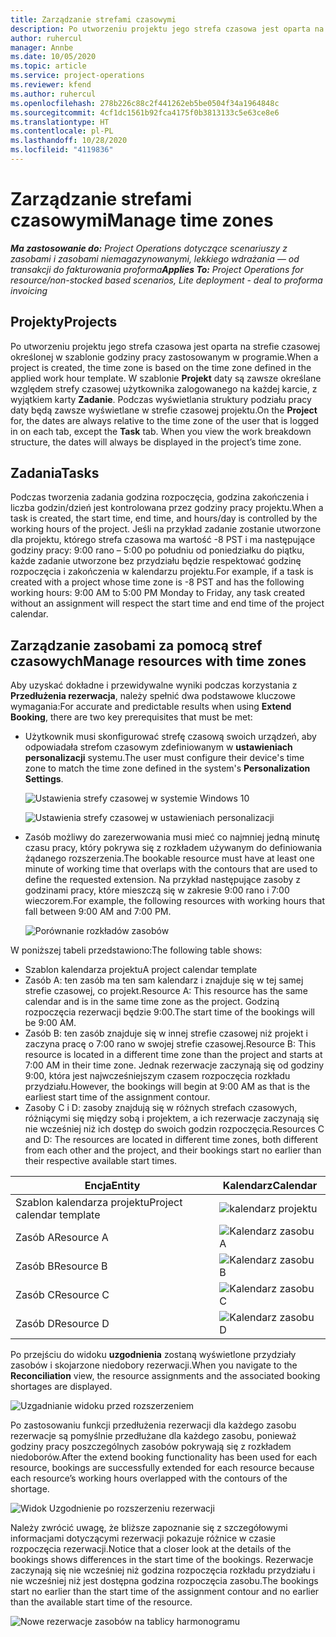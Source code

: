 ```yaml
---
title: Zarządzanie strefami czasowymi
description: Po utworzeniu projektu jego strefa czasowa jest oparta na strefie czasowej określonej w szablonie godziny pracy zastosowanym w programie.
author: ruhercul
manager: Annbe
ms.date: 10/05/2020
ms.topic: article
ms.service: project-operations
ms.reviewer: kfend
ms.author: ruhercul
ms.openlocfilehash: 278b226c88c2f441262eb5be0504f34a1964848c
ms.sourcegitcommit: 4cf1dc1561b92fca4175f0b3813133c5e63ce8e6
ms.translationtype: HT
ms.contentlocale: pl-PL
ms.lasthandoff: 10/28/2020
ms.locfileid: "4119836"
---
```

# <a name="manage-time-zones"></a><span data-ttu-id="ccce6-103">Zarządzanie strefami czasowymi</span><span class="sxs-lookup"><span data-stu-id="ccce6-103">Manage time zones</span></span>

<span data-ttu-id="ccce6-104">_**Ma zastosowanie do:** Project Operations dotyczące scenariuszy z zasobami i zasobami niemagazynowanymi, lekkiego wdrażania — od transakcji do fakturowania proforma_</span><span class="sxs-lookup"><span data-stu-id="ccce6-104">_**Applies To:** Project Operations for resource/non-stocked based scenarios, Lite deployment - deal to proforma invoicing_</span></span>


## <a name="projects"></a><span data-ttu-id="ccce6-105">Projekty</span><span class="sxs-lookup"><span data-stu-id="ccce6-105">Projects</span></span>

<span data-ttu-id="ccce6-106">Po utworzeniu projektu jego strefa czasowa jest oparta na strefie czasowej określonej w szablonie godziny pracy zastosowanym w programie.</span><span class="sxs-lookup"><span data-stu-id="ccce6-106">When a project is created, the time zone is based on the time zone defined in the applied work hour template.</span></span> <span data-ttu-id="ccce6-107">W szablonie **Projekt** daty są zawsze określane względem strefy czasowej użytkownika zalogowanego na każdej karcie, z wyjątkiem karty **Zadanie**. Podczas wyświetlania struktury podziału pracy daty będą zawsze wyświetlane w strefie czasowej projektu.</span><span class="sxs-lookup"><span data-stu-id="ccce6-107">On the **Project** for, the dates are always relative to the time zone of the user that is logged in on each tab, except the **Task** tab. When you view the work breakdown structure, the dates will always be displayed in the project’s time zone.</span></span>

## <a name="tasks"></a><span data-ttu-id="ccce6-108">Zadania</span><span class="sxs-lookup"><span data-stu-id="ccce6-108">Tasks</span></span>

<span data-ttu-id="ccce6-109">Podczas tworzenia zadania godzina rozpoczęcia, godzina zakończenia i liczba godzin/dzień jest kontrolowana przez godziny pracy projektu.</span><span class="sxs-lookup"><span data-stu-id="ccce6-109">When a task is created, the start time, end time, and hours/day is controlled by the working hours of the project.</span></span> <span data-ttu-id="ccce6-110">Jeśli na przykład zadanie zostanie utworzone dla projektu, którego strefa czasowa ma wartość -8 PST i ma następujące godziny pracy: 9:00 rano – 5:00 po południu od poniedziałku do piątku, każde zadanie utworzone bez przydziału będzie respektować godzinę rozpoczęcia i zakończenia w kalendarzu projektu.</span><span class="sxs-lookup"><span data-stu-id="ccce6-110">For example, if a task is created with a project whose time zone is -8 PST and has the following working hours: 9:00 AM to 5:00 PM Monday to Friday, any task created without an assignment will respect the start time and end time of the project calendar.</span></span>

## <a name="manage-resources-with-time-zones"></a><span data-ttu-id="ccce6-111">Zarządzanie zasobami za pomocą stref czasowych</span><span class="sxs-lookup"><span data-stu-id="ccce6-111">Manage resources with time zones</span></span>

<span data-ttu-id="ccce6-112">Aby uzyskać dokładne i przewidywalne wyniki podczas korzystania z **Przedłużenia rezerwacja**, należy spełnić dwa podstawowe kluczowe wymagania:</span><span class="sxs-lookup"><span data-stu-id="ccce6-112">For accurate and predictable results when using **Extend Booking**, there are two key prerequisites that must be met:</span></span>  

- <span data-ttu-id="ccce6-113">Użytkownik musi skonfigurować strefę czasową swoich urządzeń, aby odpowiadała strefom czasowym zdefiniowanym w **ustawieniach personalizacji** systemu.</span><span class="sxs-lookup"><span data-stu-id="ccce6-113">The user must configure their device's time zone to match the time zone defined in the system's **Personalization Settings**.</span></span>
 
  ![Ustawienia strefy czasowej w systemie Windows 10](media/reconcile-assignments-03.png)

  ![Ustawienia strefy czasowej w ustawieniach personalizacji](media/reconcile-assignments-04.png)
 
- <span data-ttu-id="ccce6-116">Zasób możliwy do zarezerwowania musi mieć co najmniej jedną minutę czasu pracy, który pokrywa się z rozkładem używanym do definiowania żądanego rozszerzenia.</span><span class="sxs-lookup"><span data-stu-id="ccce6-116">The bookable resource must have at least one minute of working time that overlaps with the contours that are used to define the requested extension.</span></span> <span data-ttu-id="ccce6-117">Na przykład następujące zasoby z godzinami pracy, które mieszczą się w zakresie 9:00 rano i 7:00 wieczorem.</span><span class="sxs-lookup"><span data-stu-id="ccce6-117">For example, the following resources with working hours that fall between 9:00 AM and 7:00 PM.</span></span> 

  ![Porównanie rozkładów zasobów](media/reconcile-assignments-05.png)

<span data-ttu-id="ccce6-119">W poniższej tabeli przedstawiono:</span><span class="sxs-lookup"><span data-stu-id="ccce6-119">The following table shows:</span></span>

- <span data-ttu-id="ccce6-120">Szablon kalendarza projektu</span><span class="sxs-lookup"><span data-stu-id="ccce6-120">A project calendar template</span></span>
- <span data-ttu-id="ccce6-121">Zasób A: ten zasób ma ten sam kalendarz i znajduje się w tej samej strefie czasowej, co projekt.</span><span class="sxs-lookup"><span data-stu-id="ccce6-121">Resource A: This resource has the same calendar and is in the same time zone as the project.</span></span> <span data-ttu-id="ccce6-122">Godziną rozpoczęcia rezerwacji będzie 9:00.</span><span class="sxs-lookup"><span data-stu-id="ccce6-122">The start time of the bookings will be 9:00 AM.</span></span>
- <span data-ttu-id="ccce6-123">Zasób B: ten zasób znajduje się w innej strefie czasowej niż projekt i zaczyna pracę o 7:00 rano w swojej strefie czasowej.</span><span class="sxs-lookup"><span data-stu-id="ccce6-123">Resource B: This resource is located in a different time zone than the project and starts at 7:00 AM in their time zone.</span></span> <span data-ttu-id="ccce6-124">Jednak rezerwacje zaczynają się od godziny 9:00, która jest najwcześniejszym czasem rozpoczęcia rozkładu przydziału.</span><span class="sxs-lookup"><span data-stu-id="ccce6-124">However, the bookings will begin at 9:00 AM as that is the earliest start time of the assignment contour.</span></span>
- <span data-ttu-id="ccce6-125">Zasoby C i D: zasoby znajdują się w różnych strefach czasowych, różniącymi się między sobą i projektem, a ich rezerwacje zaczynają się nie wcześniej niż ich dostęp do swoich godzin rozpoczęcia.</span><span class="sxs-lookup"><span data-stu-id="ccce6-125">Resources C and D: The resources are located in different time zones, both different from each other and the project, and their bookings start no earlier than their respective available start times.</span></span>

|<span data-ttu-id="ccce6-126">Encja</span><span class="sxs-lookup"><span data-stu-id="ccce6-126">Entity</span></span>  |<span data-ttu-id="ccce6-127">Kalendarz</span><span class="sxs-lookup"><span data-stu-id="ccce6-127">Calendar</span></span>  |
|-|-|
|<span data-ttu-id="ccce6-128">Szablon kalendarza projektu</span><span class="sxs-lookup"><span data-stu-id="ccce6-128">Project calendar template</span></span>   | ![kalendarz projektu](media/reconcile-assignments-06.png) |
|<span data-ttu-id="ccce6-130">Zasób A</span><span class="sxs-lookup"><span data-stu-id="ccce6-130">Resource A</span></span>  | ![Kalendarz zasobu A](media/reconcile-assignments-06.png) |
|<span data-ttu-id="ccce6-132">Zasób B</span><span class="sxs-lookup"><span data-stu-id="ccce6-132">Resource B</span></span>  |  ![Kalendarz zasobu B](media/reconcile-assignments-07.png) |
|<span data-ttu-id="ccce6-134">Zasób C</span><span class="sxs-lookup"><span data-stu-id="ccce6-134">Resource C</span></span>  |  ![Kalendarz zasobu C](media/reconcile-assignments-08.png) |
|<span data-ttu-id="ccce6-136">Zasób D</span><span class="sxs-lookup"><span data-stu-id="ccce6-136">Resource D</span></span>  | ![Kalendarz zasobu D](media/reconcile-assignments-09.png)  |
 
<span data-ttu-id="ccce6-138">Po przejściu do widoku **uzgodnienia** zostaną wyświetlone przydziały zasobów i skojarzone niedobory rezerwacji.</span><span class="sxs-lookup"><span data-stu-id="ccce6-138">When you navigate to the **Reconciliation** view, the resource assignments and the associated booking shortages are displayed.</span></span>

![Uzgadnianie widoku przed rozszerzeniem](media/reconcile-assignments-10.png)

<span data-ttu-id="ccce6-140">Po zastosowaniu funkcji przedłużenia rezerwacji dla każdego zasobu rezerwacje są pomyślnie przedłużane dla każdego zasobu, ponieważ godziny pracy poszczególnych zasobów pokrywają się z rozkładem niedoborów.</span><span class="sxs-lookup"><span data-stu-id="ccce6-140">After the extend booking functionality has been used for each resource, bookings are successfully extended for each resource because each resource’s working hours overlapped with the contours of the shortage.</span></span>

![Widok Uzgodnienie po rozszerzeniu rezerwacji](media/reconcile-assignments-11.png) 

<span data-ttu-id="ccce6-142">Należy zwrócić uwagę, że bliższe zapoznanie się z szczegółowymi informacjami dotyczącymi rezerwacji pokazuje różnice w czasie rozpoczęcia rezerwacji.</span><span class="sxs-lookup"><span data-stu-id="ccce6-142">Notice that a closer look at the details of the bookings shows differences in the start time of the bookings.</span></span> <span data-ttu-id="ccce6-143">Rezerwacje zaczynają się nie wcześniej niż godzina rozpoczęcia rozkładu przydziału i nie wcześniej niż jest dostępna godzina rozpoczęcia zasobu.</span><span class="sxs-lookup"><span data-stu-id="ccce6-143">The bookings start no earlier than the start time of the assignment contour and no earlier than the available start time of the resource.</span></span>

![Nowe rezerwacje zasobów na tablicy harmonogramu](media/reconcile-assignments-12.png)

